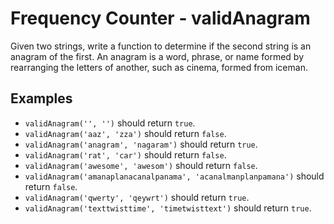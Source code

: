 # Frequency Counter - validAnagram

Given two strings, write a function to determine if the second string is an anagram of the first. An anagram is a word, phrase, or name formed by rearranging the letters of another, such as cinema, formed from iceman.

## Examples

- `validAnagram('', '')` should return `true`.
- `validAnagram('aaz', 'zza')` should return `false`.
- `validAnagram('anagram', 'nagaram')` should return `true`.
- `validAnagram('rat', 'car')` should return `false`.
- `validAnagram('awesome', 'awesom')` should return `false`.
- `validAnagram('amanaplanacanalpanama', 'acanalmanplanpamana')` should return `false`.
- `validAnagram('qwerty', 'qeywrt')` should return `true`.
- `validAnagram('texttwisttime', 'timetwisttext')` should return `true`.
